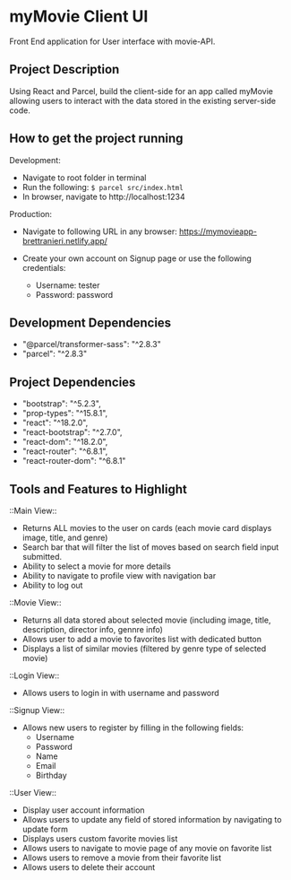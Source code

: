 # myMovie Client UI

Front End application for User interface with movie-API.

## Project Description

Using React and Parcel, build the client-side for an app called myMovie allowing users to interact with the data stored in the existing server-side code.

## How to get the project running

Development:

- Navigate to root folder in terminal
- Run the following: `$ parcel src/index.html`
- In browser, navigate to http://localhost:1234

Production:

- Navigate to following URL in any browser:
  https://mymovieapp-brettranieri.netlify.app/

- Create your own account on Signup page or use the following credentials:
  - Username: tester
  - Password: password

## Development Dependencies

- "@parcel/transformer-sass": "^2.8.3"
- "parcel": "^2.8.3"

## Project Dependencies

- "bootstrap": "^5.2.3",
- "prop-types": "^15.8.1",
- "react": "^18.2.0",
- "react-bootstrap": "^2.7.0",
- "react-dom": "^18.2.0",
- "react-router": "^6.8.1",
- "react-router-dom": "^6.8.1"

## Tools and Features to Highlight

::Main View::

- Returns ALL movies to the user on cards (each movie card displays image, title, and genre)
- Search bar that will filter the list of moves based on search field input submitted.
- Ability to select a movie for more details
- Ability to navigate to profile view with navigation bar
- Ability to log out

::Movie View::

- Returns all data stored about selected movie (including image, title, description, director info, gennre info)
- Allows user to add a movie to favorites list with dedicated button
- Displays a list of similar movies (filtered by genre type of selected movie)

::Login View::

- Allows users to login in with username and password

::Signup View::

- Allows new users to register by filling in the following fields:
  - Username
  - Password
  - Name
  - Email
  - Birthday

::User View::

- Display user account information
- Allows users to update any field of stored information by navigating to update form
- Displays users custom favorite movies list
- Allows users to navigate to movie page of any movie on favorite list
- Allows users to remove a movie from their favorite list
- Allows users to delete their account
